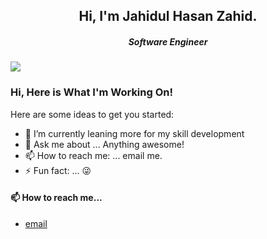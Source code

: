 <h2 align="center">Hi, I'm Jahidul Hasan Zahid.</h2>
<h5 align="center">Software Engineer</h5>
<img src="https://anku255.github.io/assets/img/posts/hello-world.jpg" align="center"/>

### Hi, Here is What I'm Working On!

Here are some ideas to get you started:

- 🔭 I’m currently leaning more for my skill development
- 💬 Ask me about ... Anything awesome!
- 📫 How to reach me: ... email me.
- ⚡ Fun fact: ... 😜

#### 📫 How to reach me...

- [email](jahidulhasanzahid1971@gmail.com)
